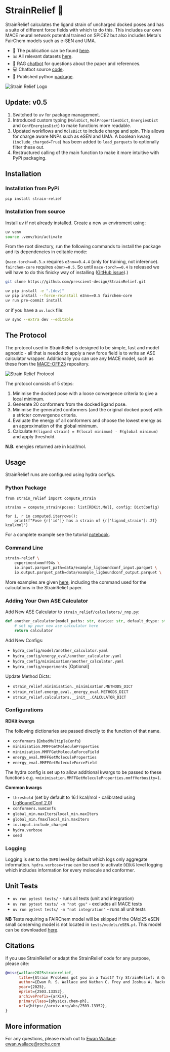 # StrainRelief 💊
StrainRelief calculates the ligand strain of uncharged docked poses and has a suite of different force fields with which to do this. This includes our own MACE neural network potential trained on SPICE2 but also includes Meta's FairChem models such as e-SEN and UMA.

- 📄 The publication can be found [here](https://pubs.acs.org/doi/10.1021/acs.jcim.5c00586).
- 📊 All relevant datasets [here](https://huggingface.co/datasets/erwallace/LigBoundConf2.0).
- 💬 RAG [chatbot](https://strain-relief.streamlit.app/) for questions about the paper and references.
- 💻 Chatbot source [code](https://github.com/erwallace/paper_query).
- 🐍 Published python [package](https://pypi.org/project/strain-relief/).

![Strain Relief Logo](assets/strain_relief_logo.png)

## Update: v0.5
1. Switched to uv for package management.
2. Introduced custom typing (`MolsDict`, `MolPropertiesDict`, `EnergiesDict` and `ConfEnergiesDict`) to make functions more readable.
3. Updated workflows and `MolsDict` to include charge and spin. This allows for charge aware NNPs such as eSEN and UMA. A boolean kwarg (`include_charged=True`) has been added to `load_parquets` to optionally filter these out.
4. Restructured calling of the main function to make it more intuitive with PyPi packaging.

## Installation

### Installation from PyPi

```
pip install strain-relief
```

### Installation from source

Install [uv](https://docs.astral.sh/uv/getting-started/installation/) if not already installed. Create a new `uv` enviroment using:

```bash
uv venv
source .venv/bin/activate
```

From the root directory, run the following commands to install the package and its dependencies in editable mode:

(`mace-torch==0.3.x` requires `e3nn==0.4.4` (only for training, not inference). `fairchem-core` requires `e3nn>=0.5`. So until `mace-torch==0.4` is released we will have to do this finicky way of installing ([GitHub issue](https://github.com/ACEsuit/mace/issues/555)).)

```bash
git clone https://github.com/prescient-design/StrainRelief.git

uv pip install -e ".[dev]"
uv pip install --force-reinstall e3nn==0.5 fairchem-core
uv run pre-commit install
```

or if you have a `uv.lock` file:

```bash
uv sync --extra dev --editable
```

## The Protocol

The protocol used in StrainRelief is designed to be simple, fast and model agnostic - all that is needed to apply a new force field is to write an ASE calculator wrapper. Additionally you can use any MACE model, such as these from the [MACE-OFF23](https://github.com/ACEsuit/mace-off/tree/main/mace_off23) repository.

![Strain Relief Protocol](assets/strain_relief_protocol.png)

The protocol consists of 5 steps:

1. Minimise the docked pose with a loose convergence criteria to give a local minimum.
2. Generate 20 conformers from the docked ligand pose.
3. Minimise the generated conformers (and the original docked pose) with a stricter convergence criteria.
4. Evaluate the energy of all conformers and choose the lowest energy as an approximation of the global minimum.
5. Calculate `E(ligand strain) = E(local minimum) - E(global minimum)` and apply threshold.

**N.B.** energies returned are in kcal/mol.

## Usage

StrainRelief runs are configured using hydra configs.

### Python Package

```
from strain_relief import compute_strain

strains = compute_strain(poses: list[RDKit.Mol], config: DictConfig)

for i, r in computed.iterrows():
    print(f"Pose {r['id']} has a strain of {r['ligand_strain']:.2f} kcal/mol")
```
For a complete example see the tutorial [notebook](./examples/tutorial.ipynb).

### Command Line

```bash
strain-relief \
    experiment=mmff94s \
    io.input.parquet_path=data/example_ligboundconf_input.parquet \
    io.output.parquet_path=data/example_ligboundconf_output.parquet \
```

More examples are given [here](./examples/examples.sh), including the command used for the calculations in the StrainRelief paper.

### Adding Your Own ASE Calculator

Add New ASE Calculator to `strain_relief/calculators/_nnp.py`:
```python
def another_calculator(model_paths: str, device: str, default_dtype: str, **kwargs: Any) -> Calculator:
    # set up your new ase calculator here
    return calculator
```
Add New Configs:
- `hydra_config/model/another_calculator.yaml`
- `hydra_config/energy_eval/another_calculator.yaml`
- `hydra_config/minimisation/another_calculator.yaml`
- `hydra_config/experiments` [Optional]

Update Method Dicts:
- `strain_relief.minimisation._minimisation.METHODS_DICT`
- `strain_relief.energy_eval._energy_eval.METHODS_DICT`
- `strain_relief.calculators.__init__.CALCULATOR_DICT`

### Configurations

**RDKit kwargs**

The following dictionaries are passed directly to the function of that name.
- `conformers` (`EmbedMultipleConfs`)
- `minimisation.MMFFGetMoleculeProperties`
- `minimisation.MMFFGetMoleculeForceField`
- `energy_eval.MMFFGetMoleculeProperties`
- `energy_eval.MMFFGetMoleculeForceField`

The hydra config is set up to allow additional kwargs to be passed to these functions e.g. `+minimisation.MMFFGetMoleculeProperties.mmffVerbosity=1`.

**Common kwargs**
- `threshold` (set by default to 16.1 kcal/mol - calibrated using [LigBoundConf 2.0](https://huggingface.co/datasets/erwallace/LigBoundConf2.0))
- `conformers.numConfs`
- `global_min.maxIters`/`local_min.maxIters`
- `global_min.fmax`/`local_min.maxIters`
- `io.input.include_charged`
- `hydra.verbose`
- `seed`

### Logging

Logging is set to the `INFO` level by default which logs only aggregate information. `hydra.verbose=true` can be used to activate `DEBUG` level logging which includes information for every molecule and conformer.

## Unit Tests
- `uv run pytest tests/` - runs all tests (unit and integration)
- `uv run pytest tests/ -m "not gpu"` - excludes all MACE tests
- `uv run pytest tests/ -m "not integration"` - runs all unit tests

**NB** Tests requiring a FAIRChem model will be skipped if the OMol25 eSEN small conserving model is not located in `tests/models/eSEN.pt`. This model can be downloaded [here](https://huggingface.co/facebook/OMol25).

## Citations
If you use StrainRelief or adapt the StrainRelief code for any purpose, please cite:

```bibtex
@misc{wallace2025strainrelief,
      title={Strain Problems got you in a Twist? Try StrainRelief: A Quantum-Accurate Tool for Ligand Strain Calculations},
      author={Ewan R. S. Wallace and Nathan C. Frey and Joshua A. Rackers},
      year={2025},
      eprint={2503.13352},
      archivePrefix={arXiv},
      primaryClass={physics.chem-ph},
      url={https://arxiv.org/abs/2503.13352},
}
```

## More information
For any questions, please reach out to [Ewan Wallace](https://www.linkedin.com/in/ewan-wallace-82297318a/): ewan.wallace@roche.com
